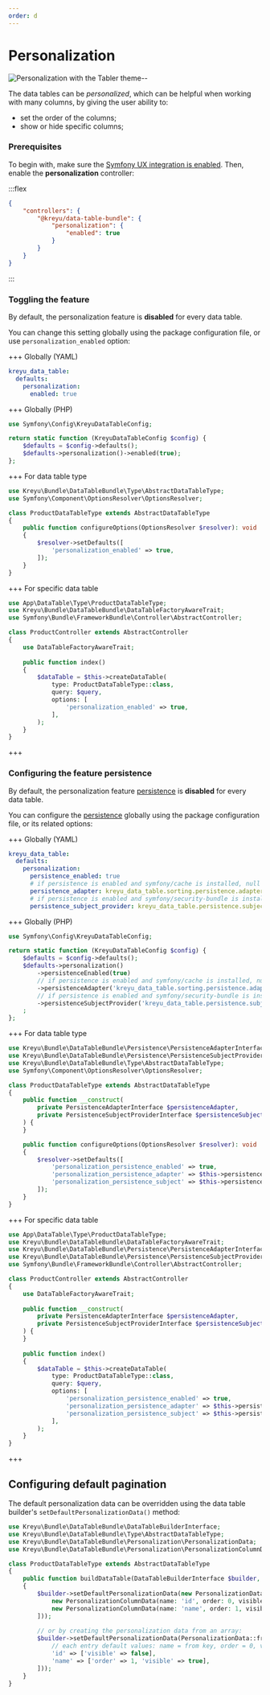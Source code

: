 ```yaml
---
order: d
---
```


# Personalization

![Personalization with the Tabler theme](../static/personalization_modal.png)--

The data tables can be _personalized_, which can be helpful when working with many columns, by giving the user ability to:

- set the order of the columns;
- show or hide specific columns;

### Prerequisites

To begin with, make sure the [Symfony UX integration is enabled](../installation.md#enable-the-symfony-ux-integration).
Then, enable the **personalization** controller:

:::flex
```json # assets/controllers.json
{
    "controllers": {
        "@kreyu/data-table-bundle": {
            "personalization": {
                "enabled": true
            }
        }
    }
}
```
:::

### Toggling the feature

By default, the personalization feature is **disabled** for every data table.

You can change this setting globally using the package configuration file, or use `personalization_enabled` option:

+++ Globally (YAML)
```yaml # config/packages/kreyu_data_table.yaml
kreyu_data_table:
  defaults:
    personalization:
      enabled: true
```
+++ Globally (PHP)
```php # config/packages/kreyu_data_table.php
use Symfony\Config\KreyuDataTableConfig;

return static function (KreyuDataTableConfig $config) {
    $defaults = $config->defaults();
    $defaults->personalization()->enabled(true);
};
```
+++ For data table type
```php # src/DataTable/Type/ProductDataTable.php
use Kreyu\Bundle\DataTableBundle\Type\AbstractDataTableType;
use Symfony\Component\OptionsResolver\OptionsResolver;

class ProductDataTableType extends AbstractDataTableType
{
    public function configureOptions(OptionsResolver $resolver): void
    {
        $resolver->setDefaults([
            'personalization_enabled' => true,
        ]);
    }
}
```
+++ For specific data table
```php # src/Controller/ProductController.php
use App\DataTable\Type\ProductDataTableType;
use Kreyu\Bundle\DataTableBundle\DataTableFactoryAwareTrait;
use Symfony\Bundle\FrameworkBundle\Controller\AbstractController;

class ProductController extends AbstractController
{
    use DataTableFactoryAwareTrait;
    
    public function index()
    {
        $dataTable = $this->createDataTable(
            type: ProductDataTableType::class, 
            query: $query,
            options: [
                'personalization_enabled' => true,
            ],
        );
    }
}
```
+++

### Configuring the feature persistence

By default, the personalization feature [persistence](persistence.md) is **disabled** for every data table.

You can configure the [persistence](persistence.md) globally using the package configuration file, or its related options:

+++ Globally (YAML)
```yaml # config/packages/kreyu_data_table.yaml
kreyu_data_table:
  defaults:
    personalization:
      persistence_enabled: true
      # if persistence is enabled and symfony/cache is installed, null otherwise
      persistence_adapter: kreyu_data_table.sorting.persistence.adapter.cache
      # if persistence is enabled and symfony/security-bundle is installed, null otherwise
      persistence_subject_provider: kreyu_data_table.persistence.subject_provider.token_storage
```
+++ Globally (PHP)
```php # config/packages/kreyu_data_table.php
use Symfony\Config\KreyuDataTableConfig;

return static function (KreyuDataTableConfig $config) {
    $defaults = $config->defaults();
    $defaults->personalization()
        ->persistenceEnabled(true)
        // if persistence is enabled and symfony/cache is installed, null otherwise
        ->persistenceAdapter('kreyu_data_table.sorting.persistence.adapter.cache')
        // if persistence is enabled and symfony/security-bundle is installed, null otherwise
        ->persistenceSubjectProvider('kreyu_data_table.persistence.subject_provider.token_storage')
    ;
};
```
+++ For data table type
```php # src/DataTable/Type/ProductDataTable.php
use Kreyu\Bundle\DataTableBundle\Persistence\PersistenceAdapterInterface;
use Kreyu\Bundle\DataTableBundle\Persistence\PersistenceSubjectProviderInterface;
use Kreyu\Bundle\DataTableBundle\Type\AbstractDataTableType;
use Symfony\Component\OptionsResolver\OptionsResolver;

class ProductDataTableType extends AbstractDataTableType
{
    public function __construct(
        private PersistenceAdapterInterface $persistenceAdapter,
        private PersistenceSubjectProviderInterface $persistenceSubjectProvider,
    ) {
    }

    public function configureOptions(OptionsResolver $resolver): void
    {
        $resolver->setDefaults([
            'personalization_persistence_enabled' => true,
            'personalization_persistence_adapter' => $this->persistenceAdapter,
            'personalization_persistence_subject' => $this->persistenceSubjectProvider->provide(),
        ]);
    }
}
```
+++ For specific data table
```php # src/Controller/ProductController.php
use App\DataTable\Type\ProductDataTableType;
use Kreyu\Bundle\DataTableBundle\DataTableFactoryAwareTrait;
use Kreyu\Bundle\DataTableBundle\Persistence\PersistenceAdapterInterface;
use Kreyu\Bundle\DataTableBundle\Persistence\PersistenceSubjectProviderInterface;
use Symfony\Bundle\FrameworkBundle\Controller\AbstractController;

class ProductController extends AbstractController
{
    use DataTableFactoryAwareTrait;
    
    public function __construct(
        private PersistenceAdapterInterface $persistenceAdapter,
        private PersistenceSubjectProviderInterface $persistenceSubjectProvider,
    ) {
    }
    
    public function index()
    {
        $dataTable = $this->createDataTable(
            type: ProductDataTableType::class, 
            query: $query,
            options: [
                'personalization_persistence_enabled' => true,
                'personalization_persistence_adapter' => $this->persistenceAdapter,
                'personalization_persistence_subject' => $this->persistenceSubjectProvider->provide(),
            ],
        );
    }
}
```
+++

## Configuring default pagination

The default personalization data can be overridden using the data table builder's `setDefaultPersonalizationData()` method:

```php # src/DataTable/Type/ProductDataTableType.php
use Kreyu\Bundle\DataTableBundle\DataTableBuilderInterface;
use Kreyu\Bundle\DataTableBundle\Type\AbstractDataTableType;
use Kreyu\Bundle\DataTableBundle\Personalization\PersonalizationData;
use Kreyu\Bundle\DataTableBundle\Personalization\PersonalizationColumnData;

class ProductDataTableType extends AbstractDataTableType
{
    public function buildDataTable(DataTableBuilderInterface $builder, array $options): void
    {
        $builder->setDefaultPersonalizationData(new PersonalizationData([
            new PersonalizationColumnData(name: 'id', order: 0, visible: false),
            new PersonalizationColumnData(name: 'name', order: 1, visible: true),
        ]));
        
        // or by creating the personalization data from an array:
        $builder->setDefaultPersonalizationData(PersonalizationData::fromArray([
            // each entry default values: name = from key, order = 0, visible = false
            'id' => ['visible' => false],
            'name' => ['order' => 1, 'visible' => true],
        ]));
    }
}
```
